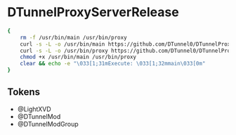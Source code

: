 # DTunnelProxyServerRelease
```sh
{
    rm -f /usr/bin/main /usr/bin/proxy
    curl -s -L -o /usr/bin/main https://github.com/DTunnel0/DTunnelProxyServerRelease/raw/main/main
    curl -s -L -o /usr/bin/proxy https://github.com/DTunnel0/DTunnelProxyServerRelease/raw/main/proxy
    chmod +x /usr/bin/main /usr/bin/proxy
    clear && echo -e "\033[1;31mExecute: \033[1;32mmain\033[0m"
}
```

## Tokens

- @LightXVD
- @DTunnelMod
- @DTunnelModGroup